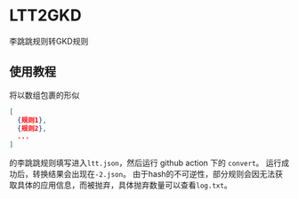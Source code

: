 # LTT2GKD
李跳跳规则转GKD规则
## 使用教程
将以数组包裹的形似
```json
[
  {规则1},
  {规则2},
  ...
]
```
的李跳跳规则填写进入`ltt.json`，然后运行 github action 下的 `convert`。
运行成功后，转换结果会出现在`-2.json`。
由于hash的不可逆性，部分规则会因无法获取具体的应用信息，而被抛弃，具体抛弃数量可以查看`log.txt`。
